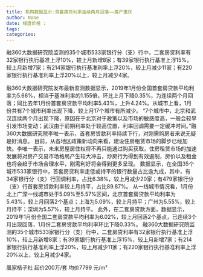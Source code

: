 ```yaml
---
title: 机构数据显示:首套房贷利率连续两月回落——房产重庆
author: None
date: 楼盘价格 : 
tags: 
categories: 
---
```

融360大数据研究院监测的35个城市533家银行分（支）行中，二套房贷利率有32家银行执行基准上浮10%，较上月新增8家；有39家银行执行基准上浮15%，较上月新增7家；有214家银行执行基准利率上浮20%，较上月减少11家；有220家银行执行基准利率上浮20%以上，较上月减少4家。
<!-- more -->
融360大数据研究院发布最新监测数据显示，2019年1月份全国首套房贷款平均利率为5.66%，相当于基准利率的1.155倍，环比上月下降0.35%，为连续两个月回落；同比去年1月份首套房贷款平均利率5.43%，上升4.24%。从城市上看，1月份共有7个城市利率出现下降，较上月17个城市有所减少。
“7个城市中，北京和武汉连续两个月出现下降，原因在于北京对于政策以及市场的敏感度高，一般会较早引发市场变动；武汉由于前期利率处于较高位置，利率回调需要一定缓冲时间。”融360大数据研究院李唯一表示，首套房贷款利率持续下行，对刚需购房者来说无疑是好消息。
目前，从各地区政策新动向来看，建设住房租赁市场的脚步已经加快。李唯一表示，未来房屋居住权将不再只能通过购买获取，住房租赁市场的加速发展将对房产交易市场格局产生较大冲击，炒房行为得到有效遏制，房价以及租金也将会趋于市场合理水平，刚需利好将会得到更多呈现。
数据显示，在全国35个城市533家银行中，首套房贷利率走低或持平的银行数量占比逾九成，其中，有34家银行分（支）行回调利率，占比6.38%，较上月减少20家；有479家银行分（支）行首套房贷款利率较上月持平，占比89.87%。
从一线城市情况看，1月份北上广深一线城市处于5.09%至5.57%区间，北京首套房贷款平均利率为5.43%，较上月回落2个基点；上海为5.09%，较上月持平；广州为5.55%，较上月持平；深圳为5.57%，较上月持平。
此外，在二套房贷款方面，数据显示，2019年1月份全国二套房贷款平均利率为6.02%，较上月回落2个基点，已连续3个月出现回落，1月份二套房贷款平均利率环比下降0.33%。
融360大数据研究院监测的35个城市533家银行分（支）行中，二套房贷利率有32家银行执行基准上浮10%，较上月新增8家；有39家银行执行基准上浮15%，较上月新增7家；有214家银行执行基准利率上浮20%，较上月减少11家；有220家银行执行基准利率上浮20%以上，较上月减少4家。
                        
                        
                        
                        
                                        
                    
                    
                
                    
                    
                    
                
                    
                
凰家桔子社
起价200万/套
均价7799 元/m²
	                        
	                    
	                        
	                    

